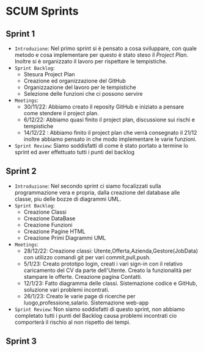 # SCUM Sprints
## Sprint 1
- `Introduzione`: Nel primo sprint si è pensato a cosa sviluppare, con quale metodo e cosa implementare per questo è stato steso il *Project Plan*. Inoltre si è organizzato il lavoro per rispettare le tempistiche.
- `Sprint Backlog`:
    - Stesura Project Plan
    - Creazione ed organizzazione del GitHub
    - Organizzazione del lavoro per le tempistiche
    - Selezione delle funzioni che ci possono servire
- `Meetings`:
    - 30/11/22: Abbiamo creato il reposity GitHub e iniziato a pensare come stendere il project plan.
    - 6/12/22: Abbiamo quasi finito il project plan, discussione sui rischi e tempistiche
    - 14/12/22 : Abbiamo finito il project plan che verrà consegnato il 21/12 inoltre abbiamo pensato in che modo implementare le varie funzioni.
- `Sprint Review`: Siamo soddisfatti di come è stato portato a termine lo sprint ed aver effettuato tutti i punti del backlog
## Sprint 2
- `Introduzione`: Nel secondo sprint ci siamo focalizzati sulla programmazione vera e propria, dalla creazione del database alle classe, piu delle bozze di diagrammi UML.
- `Sprint Backlog`:
    - Creazione Classi
    - Creazione DataBase
    - Creazione Funzioni
    - Creazione Pagine HTML
    - Creazione Primi Diagrammi UML
- `Meetings`:
    - 28/12/22: Creazione classi: Utente,Offerta,Azienda,Gestore(JobData) con utilizzo comandi git per vari commit,pull,push.
    - 5/1/23: Creato prototipo login, creati i vari sign-in con il relativo caricamento del CV da parte dell'Utente. Creato la funzionalità per stampare le offerte. Creazione pagina Contatti.
    - 12/1/23: Fatto diagramma delle classi. Sistemazione codice e GitHub, soluzione vari problemi incontrati.
    - 26/1/23: Creato le varie page di ricerche per luogo,professione,salario. Sistemazione web-app
- `Sprint Review`: Non siamo soddisfatti di questo sprint, non abbiamo completato tutti i punti del Backlog causa problemi incontrati cio comporterà il rischio al non rispetto dei tempi.
## Sprint 3